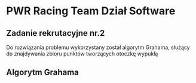 # PWR Racing Team Dział Software
## Zadanie rekrutacyjne nr.2
Do rozwiązania problemu wykorzystany został algorytm Grahama, służący do znajdywania zbioru punktów tworzących otoczkę wypukłą

## Algorytm Grahama
